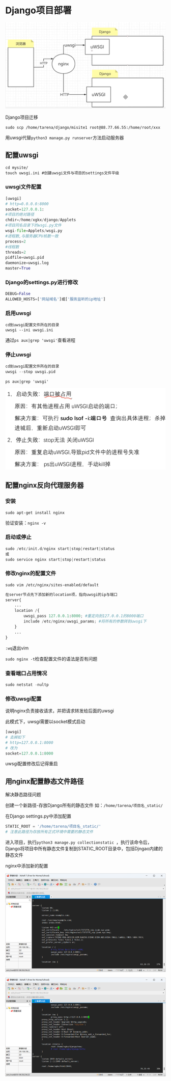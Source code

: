 # Django项目部署



![image-20221008110412452](%E9%A1%B9%E7%9B%AE%E9%83%A8%E7%BD%B2.assets/image-20221008110412452.png)

Django项目迁移

```
sudo scp /home/tarena/django/misite1 root@88.77.66.55:/home/root/xxx
```



用uwsgi代替`python3 manage.py runserver`方法启动服务器

## 配置uwsgi

```
cd mysite/
touch uwsgi.ini #创建uwsgi文件与项目的settings文件平级
```

### uwsgi文件配置

```python
[uwsgi]
# http=0.0.0.0:8000
socket=127.0.0.1:
#项目的绝对路径
chdir=/home/xgkx/django/Applets
#项目同名目录下的wsgi.py文件
wsgi-file=Applets/wsgi.py
#进程数,与服务器CPU核数一致
process=2
#线程数
threads=2
pidfile=uwsgi.pid
daemonize=uwsgi.log
master=True
```

### Django的settings.py进行修改

```python
DEBUG=False
ALLOWED_HOSTS=['网站域名']或['服务监听的ip地址']
```

### 启用uwsgi

```
cd到uwsgi配置文件所在的目录
uwsgi --ini uwsgi.ini
```

通过`ps aux|grep 'uwsgi'`查看进程

### 停止uwsgi

```python
cd到uwsgi配置文件所在的目录
uwsgi --stop uwsgi.pid
```

`ps aux|grep 'uwsgi'`

![image-20221008104223716](%E9%A1%B9%E7%9B%AE%E9%83%A8%E7%BD%B2.assets/image-20221008104223716.png)

## 配置nginx反向代理服务器

### 安装

```
sudo apt-get install nginx
```

验证安装：`nginx -v`

### 启动或停止

```python
sudo /etc/init.d/nginx start|stop|restart|status
或
sudo service nginx start|stop|restart|status
```

### 修改nginx的配置文件

```
sudo vim /etc/nginx/sites-enabled/default
```

```python
在server节点先下添加新的location项，指向uwsgi的ip与端口
server{
    ...
    location /{
        uwsgi_pass 127.0.0.1:8000; #重定向到127.0.0.1的8000端口
        include /etc/nginx/uwsgi_params; #将所有的参数转到uwsgi下
    }
    ...
}
```

`:wq`退出vim

`sudo nginx -t`检查配置文件的语法是否有问题

### 查看端口占用情况

```python
sudo netstat -nultp
```



### 修改uwsgi配置

说明nginx负责接收请求，并把请求转发给后面的uwsgi

此模式下，uwsgi需要以socket模式启动

```python
[uwsgi]
# 去掉如下
# http=127.0.0.1:8000
# 改为
socket=127.0.0.1:8000
```

uwsgi配置修改后记得重启



## 用nginx配置静态文件路径

解决静态路径问题

创建一个新路径-存放Django所有的静态文件 如：`/home/tarena/项目名_static/`

在Django settings.py中添加配置

```python
STATIC_ROOT = '/home/tarena/项目名_static/'
# 注意此路径为存放所有正式环境中需要的静态文件
```

进入项目，执行`python3 manage.py collectionstatic `，执行该命令后，Django将项目中所有静态文件复制到STATIC_ROOT目录中，包括Djngao内建的静态文件

nginx中添加新的配置





![QQ截图20221013135700](%E9%A1%B9%E7%9B%AE%E9%83%A8%E7%BD%B2.assets/QQ%E6%88%AA%E5%9B%BE20221013135700.png)

![QQ截图20221013135714](%E9%A1%B9%E7%9B%AE%E9%83%A8%E7%BD%B2.assets/QQ%E6%88%AA%E5%9B%BE20221013135714.png)
